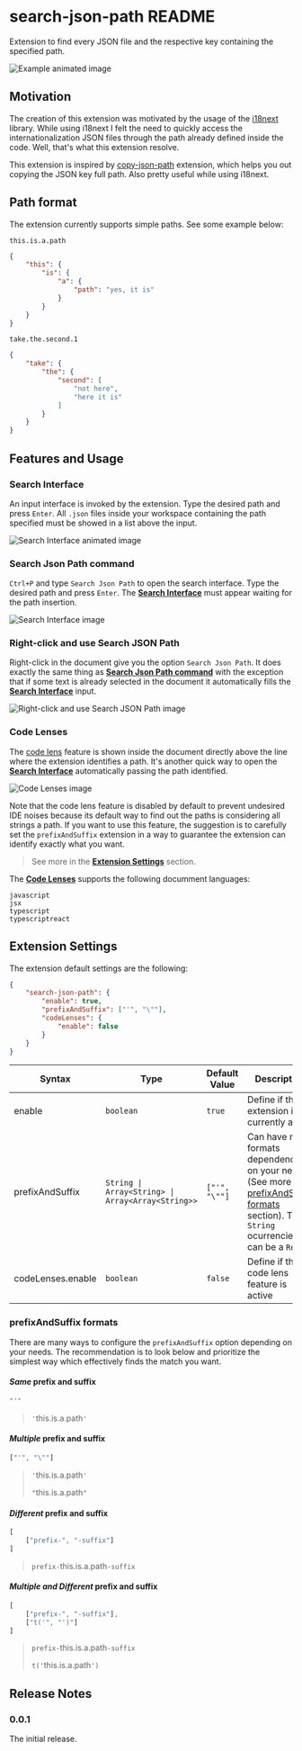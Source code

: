 # search-json-path README

Extension to find every JSON file and the respective key containing the specified path.

![Example animated image](https://github.com/guilhermeavanci/vscode-search-json-path/blob/main/images/example.gif)

## Motivation

The creation of this extension was motivated by the usage of the [i18next](https://www.i18next.com/) library. While using i18next I felt the need to quickly access the internationalization JSON files through the path already defined inside the code. Well, that's what this extension resolve.

This extension is inspired by [copy-json-path](https://marketplace.visualstudio.com/items?itemName=nidu.copy-json-path) extension, which helps you out copying the JSON key full path. Also pretty useful while using i18next.

## Path format

The extension currently supports simple paths. See some example below:

`this.is.a.path`
```JSON
{
	"this": {
		"is": {
			"a": {
				"path": "yes, it is"
			}
		}
	}
}
```

`take.the.second.1`
```JSON
{
	"take": {
		"the": {
			"second": [
				"not here",
				"here it is"
			]
		}
	}
}
```

## Features and Usage

### Search Interface

An input interface is invoked by the extension. Type the desired path and press `Enter`. All `.json` files inside your workspace containing the path specified must be showed in a list above the input.

![Search Interface animated image](https://github.com/guilhermeavanci/vscode-search-json-path/blob/main/images/search-interface.gif)

### Search Json Path command

`Ctrl+P` and type `Search Json Path` to open the search interface. Type the desired path and press `Enter`. The [**Search Interface**](#search-interface) must appear waiting for the path insertion.

![Search Interface image](https://github.com/guilhermeavanci/vscode-search-json-path/blob/main/images/command.png)

### Right-click and use Search JSON Path

Right-click in the document give you the option `Search Json Path`. It does exactly the same thing as [**Search Json Path command**](#search-json-path-command) with the exception that if some text is already selected in the document it automatically fills the [**Search Interface**](#search-interface) input.

![Right-click and use Search JSON Path image](https://github.com/guilhermeavanci/vscode-search-json-path/blob/main/images/menu.png)

### Code Lenses

The [code lens](https://code.visualstudio.com/api/language-extensions/programmatic-language-features#codelens-show-actionable-context-information-within-source-code) feature is shown inside the document directly above the line where the extension identifies a path. It's another quick way to open the [**Search Interface**](#search-interface) automatically passing the path identified.

![Code Lenses image](https://github.com/guilhermeavanci/vscode-search-json-path/blob/main/images/code-lenses.png)

Note that the code lens feature is disabled by default to prevent undesired IDE noises because its default way to find out the paths is considering all strings a path. If you want to use this feature, the suggestion is to carefully set the `prefixAndSuffix` extension in a way to guarantee the extension can identify exactly what you want.

> See more in the [**Extension Settings**](#extension-settings) section.

The [**Code Lenses**](#code-lenses) supports the following documment languages:

```
javascript
jsx
typescript
typescriptreact
```

## Extension Settings

The extension default settings are the following:

```JSON
{
	"search-json-path": {
		"enable": true,
		"prefixAndSuffix": ["'", "\""],
		"codeLenses": {
			"enable": false
		}
	}
}
```

| Syntax | Type | Default Value | Description |
| ----------- | ----------- | ----------- | ----------- |
| enable | `boolean` | `true` | Define if the extension is currently active |
| prefixAndSuffix | `String \| Array<String> \| Array<Array<String>>` | `["'", "\""]` | Can have many formats dependending on your needs (See more at [prefixAndSuffix formats](#prefixandsuffix-formats) section). The `String` ocurrencies can be a `Regex`. |`
| codeLenses.enable | `boolean` | `false` | Define if the code lens feature is active |

### prefixAndSuffix formats

There are many ways to configure the `prefixAndSuffix` option depending on your needs. The recommendation is to look below and prioritize the simplest way which effectively finds the match you want.

#### *Same* prefix and suffix
```javascript
"'"
```
> `'`this.is.a.path`'`

#### *Multiple* prefix and suffix
```javascript
["'", "\""]
```
> `'`this.is.a.path`'`
> 
> `"`this.is.a.path`"`

#### *Different* prefix and suffix
```javascript
[
	["prefix-", "-suffix"]
]
```
> `prefix-`this.is.a.path`-suffix`

#### *Multiple and Different* prefix and suffix
```javascript
[
	["prefix-", "-suffix"],
	["t('", "')"]
]
```
> `prefix-`this.is.a.path`-suffix`
> 
> `t('`this.is.a.path`')`

## Release Notes

### 0.0.1

The initial release.
